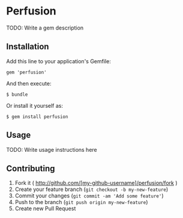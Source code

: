 # Perfusion

TODO: Write a gem description

## Installation

Add this line to your application's Gemfile:

    gem 'perfusion'

And then execute:

    $ bundle

Or install it yourself as:

    $ gem install perfusion

## Usage

TODO: Write usage instructions here

## Contributing

1. Fork it ( http://github.com/[my-github-username]/perfusion/fork )
2. Create your feature branch (`git checkout -b my-new-feature`)
3. Commit your changes (`git commit -am 'Add some feature'`)
4. Push to the branch (`git push origin my-new-feature`)
5. Create new Pull Request
